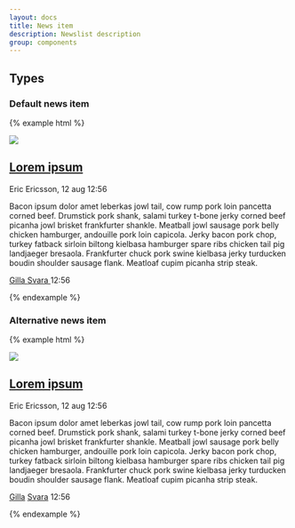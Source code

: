 ```yaml
---
layout: docs
title: News item
description: Newslist description
group: components
---
```


## Types ##
### Default news item ###
{% example html %}

<div class="sv-news-item">
   <div class="sv-news-item__media">
      <img src="https://unsplash.it/400/300/?blur" />
   </div>

   <div class="sv-news-item__headline">
      <div class="sv-news-item__headline__title">
         <h2 class="sv-font sv-font--title">
            <a href="#" class="sv-link sv-link-title"> Lorem ipsum </a>
         </h2>
         <p class="sv-font sv-font--tagline">Eric Ericsson, 12 aug 12:56</p>
      </div>
   </div>
   <div class="sv-news-item__preamble"> 
      <p class="sv-font"> Bacon ipsum dolor amet leberkas jowl tail, cow rump pork loin pancetta corned beef. Drumstick pork shank, salami turkey t-bone jerky corned beef picanha jowl brisket frankfurter shankle. Meatball jowl sausage pork belly chicken hamburger, andouille pork loin capicola. Jerky bacon pork chop, turkey fatback sirloin biltong kielbasa hamburger spare ribs chicken tail pig landjaeger bresaola. Frankfurter chuck pork swine kielbasa jerky turducken boudin shoulder sausage flank. Meatloaf cupim picanha strip steak.</p> 
   </div>
   <div class="sv-news-item__footer">
      <a href="#" class="sv-link sv-link--base">Gilla </a>
      <i class="sv-icon--dot"></i>
      <a href="#" class="sv-link sv-link--base">Svara </a>
      <i class="sv-icon--dot"></i>
      <span class="sv-link sv-link--base">12:56</span>
   </div>
</div>

{% endexample %}


### Alternative news item ###
{% example html %}

<div class="sv-news-item">
   <div class="sv-news-item__media">
      <img src="https://unsplash.it/400/300/?blur" />
   </div>
   <div class="sv-news-item--column"> 
      <div class="sv-news-item__headline">
         <div class="sv-news-item__headline__title">
            <h2 class="sv-font sv-font--title">
               <a href="#" class="sv-link sv-link-title"> Lorem ipsum </a>
            </h2>
            <p class="sv-font sv-font--tagline">Eric Ericsson, 12 aug 12:56</p>
         </div>
      </div>
      <div class="sv-news-item__preamble"> 
         <p class="sv-font"> Bacon ipsum dolor amet leberkas jowl tail, cow rump pork loin pancetta corned beef. Drumstick pork shank, salami turkey t-bone jerky corned beef picanha jowl brisket frankfurter shankle. Meatball jowl sausage pork belly chicken hamburger, andouille pork loin capicola. Jerky bacon pork chop, turkey fatback sirloin biltong kielbasa hamburger spare ribs chicken tail pig landjaeger bresaola. Frankfurter chuck pork swine kielbasa jerky turducken boudin shoulder sausage flank. Meatloaf cupim picanha strip steak.</p> 
      </div>
      <div class="sv-news-item__footer">
         <a href="#" class="sv-link sv-link--base">Gilla</a>
         <i class="sv-icon--dot"></i>
         <a href="#" class="sv-link sv-link--base">Svara</a>
         <i class="sv-icon--dot"></i>
         <span class="sv-link sv-link--base">12:56</span>
      </div>
   </div>   
</div>

{% endexample %}
